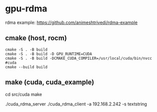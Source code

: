 # gpu-rdma


rdma example:
https://github.com/animeshtrivedi/rdma-example


## cmake (host, rocm)
```
cmake -S . -B build
cmake -S . -B build -D GPU_RUNTIME=CUDA
cmake -S . -B build -DCMAKE_CUDA_COMPILER=/usr/local/cuda/bin/nvcc #cuda
cmake --build build
```

## make (cuda, cuda_example)
cd src/cuda
make

./cuda_rdma_server
./cuda_rdma_client -a 192.168.2.242 -s textstring